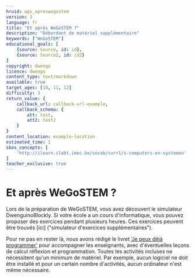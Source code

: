 ```yaml
---
hruid: wgs_apreswegostem
version: 3
language: fr
title: "Et après WeGoSTEM ?"
description: "Débordant de matériel supplémentaire"
keywords: ["WeGoSTEM"]
educational_goals: [
    {source: Source, id: id}, 
    {source: Source2, id: id2}
]
copyright: dwengo
licence: dwengo
content_type: text/markdown
available: true
target_ages: [10, 11, 12]
difficulty: 3
return_value: {
    callback_url: callback-url-example,
    callback_schema: {
        att: test,
        att2: test2
    }
}
content_location: example-location
estimated_time: 1
skos_concepts: [
    'http://ilearn.ilabt.imec.be/vocab/curr1/s-computers-en-systemen'
]
teacher_exclusive: true
---
```


# Et après WeGoSTEM ?

Lors de la préparation de WeGoSTEM, vous avez découvert le simulateur DwenguinoBlockly. Si votre école a un cours d'informatique, vous pouvez proposer des exercices pendant plusieurs heures. Ces exercices peuvent être trouvés [ici] ("simulateur d'exercices supplémentaires").

Pour ne pas en rester là, nous avons rédigé le livret ['Je peux déjà programmer'](https://scholen.dwengo.org/downloads/ikkanalprogrammeren.pdf "livret robot") pour accompagner les enseignants, avec d'éventuelles leçons de calcul réflexion et programmation. Toutes les activités incluses ne nécessitent qu'un minimum de matériel. Par exemple, aucun logiciel ne doit être installé et pour un certain nombre d'activités, aucun ordinateur n'est même nécessaire.
